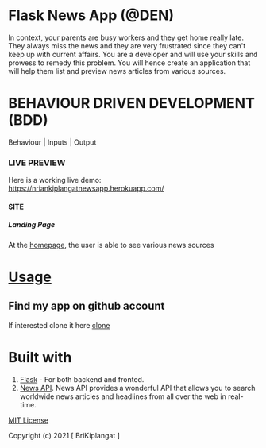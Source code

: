 # Flask News App (@DEN)
In context, your parents are busy workers and they get home really late. They always miss the news and they are very frustrated since they can't keep up with current affairs. You are a developer and will use your skills and prowess to remedy this problem. You will hence create an application that will help them list and preview news articles from various sources.   

# BEHAVIOUR DRIVEN DEVELOPMENT (BDD)
Behaviour                                 | Inputs                     | Output   

### LIVE PREVIEW
Here is a working live demo: https://nriankiplangatnewsapp.herokuapp.com/

#### SITE

##### Landing Page
At the [homepage](https://briankiplangatnewsapp.herokuapp.com/), the user is able to see various news sources

# [Usage](https://briankiplangatnewsapp.herokuapp.com/)


## Find my app on github account
If interested clone it here [clone](https://github.com/briankiplangat/NewsApp)



# Built with
1. [Flask](http://flask.pocoo.org/) - For both backend and fronted.
1. [News API](https://newsapi.org/). News API provides a wonderful API that allows you to search worldwide news articles and headlines from all over the web in real-time.


[MIT License](LICENSE)

Copyright (c) 2021 [ BriKiplangat ]